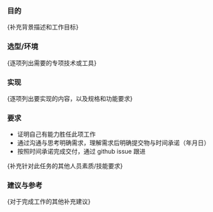 ### 目的

{补充背景描述和工作目标}

### 选型/环境

{逐项列出需要的专项技术或工具}

### 实现

{逐项列出要实现的内容，以及规格和功能要求}

### 要求

- 证明自己有能力胜任此项工作
- 通过沟通与思考明确需求，理解需求后明确提交物与时间承诺（年月日）
- 按照时间承诺完成交付，通过 github issue 跟进

{补充针对此任务的其他人员素质/技能要求}

### 建议与参考

{对于完成工作的其他补充建议}
